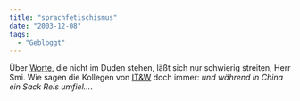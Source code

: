 ```yaml
---
title: "sprachfetischismus"
date: "2003-12-08"
tags:
  - "Gebloggt"
---
```


Über [Worte](http://smi.twoday.net/stories/108992/), die nicht im Duden stehen, läßt sich nur schwierig streiten, Herr Smi. Wie sagen die Kollegen von [IT&W](http://www.industrial-technology-and-witchcraft.de/) doch immer: _und während in China ein Sack Reis umfiel…_.

